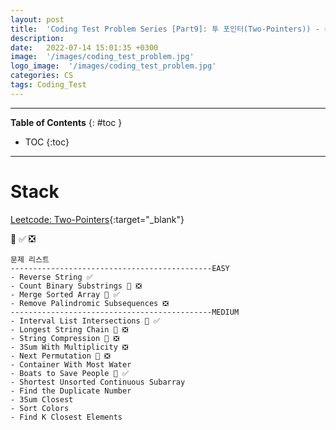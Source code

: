 ```yaml
---
layout: post
title:  'Coding Test Problem Series [Part9]: 투 포인터(Two-Pointers)) - 문제'
description: 
date:   2022-07-14 15:01:35 +0300
image:  '/images/coding_test_problem.jpg'
logo_image:  '/images/coding_test_problem.jpg'
categories: CS
tags: Coding_Test
---
```

---

**Table of Contents**
{: #toc }
*  TOC
{:toc}

---


# Stack


[Leetcode: Two-Pointers](https://leetcode.com/tag/two-pointers/){:target="_blank"}  

💟 ✅ ❎  

```
문제 리스트
---------------------------------------------EASY
- Reverse String ✅
- Count Binary Substrings 💟 ❎
- Merge Sorted Array 💟 ✅
- Remove Palindromic Subsequences ❎
---------------------------------------------MEDIUM
- Interval List Intersections 💟 ✅
- Longest String Chain 💟 ❎
- String Compression 💟 ❎
- 3Sum With Multiplicity ❎
- Next Permutation 💟 ❎
- Container With Most Water
- Boats to Save People 💟 ✅
- Shortest Unsorted Continuous Subarray
- Find the Duplicate Number
- 3Sum Closest
- Sort Colors
- Find K Closest Elements
```

